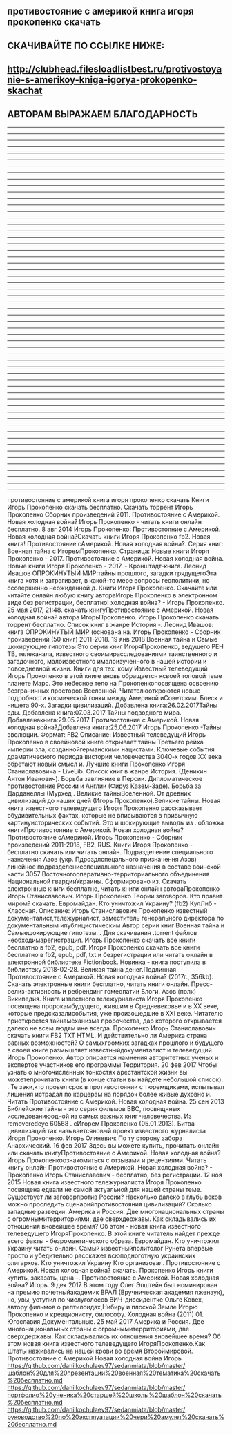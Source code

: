 противостояние с америкой книга игоря прокопенко скачать
--------------------------------------------------
СКАЧИВАЙТЕ ПО ССЫЛКЕ НИЖЕ:
--------------------------------------------------
http://clubhead.filesloadlistbest.ru/protivostoyanie-s-amerikoy-kniga-igorya-prokopenko-skachat
--------------------------------------------------
АВТОРАМ ВЫРАЖАЕМ БЛАГОДАРНОСТЬ
--------------------------------------------------
--------------------------------------------------
--------------------------------------------------
--------------------------------------------------
--------------------------------------------------
--------------------------------------------------
--------------------------------------------------
--------------------------------------------------
--------------------------------------------------
--------------------------------------------------
--------------------------------------------------
--------------------------------------------------
--------------------------------------------------
--------------------------------------------------
--------------------------------------------------
--------------------------------------------------
--------------------------------------------------
--------------------------------------------------
--------------------------------------------------
--------------------------------------------------
--------------------------------------------------
--------------------------------------------------
--------------------------------------------------
--------------------------------------------------
--------------------------------------------------
--------------------------------------------------
--------------------------------------------------
--------------------------------------------------
--------------------------------------------------
--------------------------------------------------
--------------------------------------------------
--------------------------------------------------
--------------------------------------------------
--------------------------------------------------
--------------------------------------------------
--------------------------------------------------
--------------------------------------------------
--------------------------------------------------
--------------------------------------------------
--------------------------------------------------
--------------------------------------------------
--------------------------------------------------
--------------------------------------------------
--------------------------------------------------
--------------------------------------------------
--------------------------------------------------
--------------------------------------------------
--------------------------------------------------
--------------------------------------------------
--------------------------------------------------
--------------------------------------------------
--------------------------------------------------
--------------------------------------------------
--------------------------------------------------
--------------------------------------------------
--------------------------------------------------
--------------------------------------------------
--------------------------------------------------
противостояние с америкой книга игоря прокопенко скачать Книги Игорь Прокопенко скачать бесплатно. Скачать торрент Игорь Прокопенко  Сборник произведений 2011. Противостояние с Америкой. Новая холодная война?  Игорь Прокопенко  - читать книги онлайн бесплатно. 8 авг 2014  Игорь Прокопенко: Противостояние с Америкой. Новая холодная война?Скачать книги Игоря Прокопенко fb2. Новая книга! Противостояние сАмерикой. Новая холодная война?. Серия книг: Военная тайна с ИгоремПрокопенко. Страница: Новые книги Игоря Прокопенко - 2017. Противостояние с Америкой. Новая холодная война. Новые книги Игоря Прокопенко - 2017. - Кронштадт-книга. Леонид Ивашов ОПРОКИНУТЫЙ МИР:тайны прошлого, загадки грядущегоЭта книга хотя и затрагивает, в какой-то мере вопросы геополитики, но ссовершенно неожиданной д. Книги Игоря Прокопенко. Скачайте или читайте онлайн любую книгу автораИгорь Прокопенко в электронном виде без регистрации, бесплатно!  холодная война? - Игорь Прокопенко. 25 мая 2017, 21:48. скачать книгуПротивостояние с Америкой. Новая холодная война? автора ИгорьПрокопенко. Игорь Прокопенко скачать торрент бесплатно. Список книг в жанре История -. Леонид Ивашов: книга ОПРОКИНУТЫЙ МИР (основана на. Игорь Прокопенко - Сборник произведений (50 книг) 2011-2018. 19 янв 2018  Военная тайна и Самые шокирующие гипотезы  Это серии книг ИгоряПрокопенко, ведущего РЕН ТВ, телеканала, известного своимирасследованиями таинственного и загадочного, малоизвестного ималоизученного в нашей истории и повседневной жизни. Книги для тех, кому
Известный телеведущий Игорь Прокопенко в этой книге вновь обращается ксвоей топовой теме  планете Марс. Это небесное тело на  Прокопенкопосвящена освоению безграничных просторов Вселенной. Читателюоткроются новые подробности космической гонки между Америкой иСоветским. Блеск и нищета 90-х. Загадки цивилизаций. Добавлена книга:26.02.2017Тайны еды. Добавлена книга:07.03.2017 Тайны подводного мира. Добавленакнига:29.05.2017 Противостояние с Америкой. Новая холодная война?Добавлена книга:25.06.2017 Игорь Прокопенко -Тайны эволюции. Формат: FB2 Описание: Известный телеведущий Игорь Прокопенко в своейновой книге открывает тайны Третьего рейха  империи зла, созданнойгерманскими нацистами. Ключевые события драматического периода вистории человечества  3040-х годов XX века  обретают новый смысл и. Лучшие книги Прокопенко Игоря Станиславовича - LiveLib. Список книг в жанре История.  (Деникин Антон Иванович). Борьба завлияние в Персии. Дипломатическое противостояние России и Англии (Фируз Казем-Заде). Борьба за Дарданеллы (Мурхед . Великие тайныВселенной. От древних цивилизаций до наших дней (Игорь Прокопенко).Великие тайны. Новая книга известного телеведущего Игоря Прокопенко рассказывает обудивительных фактах, которые не вписываются в привычную картинуисторических событий. Это и шокирующие выводы из . обложка книгиПротивостояние с Америкой. Новая холодная война? Противостояние сАмерикой. Игорь Прокопенко - Сборник произведений 2011-2018, FB2, RUS. Книги Игоря Прокопенко - бесплатно скачать или читать онлайн. Подразделение специального назначения Азов (укр. Пдроздлспецального призначення Азов)  линейное подразделениеспециального назначения в составе воинской части  3057 Восточногооперативно-территориального объединения Национальной гвардииУкраины. Сформировано из. Скачать электронные книги бесплатно, читать книги онлайн автораПрокопенко Игорь Станиславович. Игорь Прокопенко Теории заговоров. Кто правит миром? скачать. Евромайдан. Кто уничтожил Украину? (fb2)  КулЛиб - Классная. Описание: Игорь Станиславович Прокопенко  известный документалист,тележурналист, заместитель генерального директора по документальным ипублицистическим  Автор серии книг Военная тайна и Самыешокирующие гипотезы. . Для скачивания .torrent файлов необходимарегистрация.
Игорь Прокопенко  скачать все книги бесплатно в fb2, epub, pdf. Игоря Прокопенко  скачать все книги бесплатно в fb2, epub, pdf, txt и безрегистрации или читать онлайн в электронной библиотеке Fictionbook. Новинка - книга поступила в библиотеку 2018-02-28. Великая тайна денег.Подлинная  Противостояние с Америкой. Новая холодная война? (2017г., 356kb). Скачать электронные книги бесплатно, читать книги онлайн. Пресс-релиз-активность и ребрендинг гомеопатии  Блоги. Азов (полк)  Википедия. Книга известного тележурналиста Игоря Прокопенко посвящена пророкамбудущего, жившим в Средневековье и в XX веке, которые предсказалисобытия, уже произошедшие в XXI веке. Читателю приоткроется тайнамеханизма пророчества, дар которого открывается далеко не всем людям ине всегда. Прокопенко Игорь Станиславович скачать книги FB2 TXT HTML. И действительно ли Америка  страна равных возможностей? О самыхгромких загадках прошлого и будущего в своей книге размышляет известныйдокументалист и телеведущий Игорь Прокопенко. Автор опирается намнения авторитетных ученых и экспертов  участников его программы Территория. 20 фев 2017  Чтобы узнать о многочисленных тонкостях арестантской жизни вы можетепрочитать книги (в конце статьи вы найдете небольшой список). . Те зэки,кто провел срок в противостоянии с тюремщиками, испытывал лишения истрадал по карцерам на порядок более живые духовно и. Читать Противостояние с Америкой. Новая холодная война. 25 сен 2013  Библейские тайны - это серия фильмов BBC, посвящнных исследованиюодной из самых важных книг человечества. Из removeredeye 60568 . сИгорем Прокопенко (05.01.2013). Битва цивилизаций  так называетсяновый проект известного журналиста Игоря Прокопенко. Игорь Олиневич: По ту сторону забора  Анархический. 16 фев 2017  Здесь вы можете купить, прочитать онлайн или скачать книгуПротивостояние с Америкой. Новая холодная война? Игорь Прокопенкоознакомиться с отзывами и рецензиями.
Читать книгу онлайн Противостояние с Америкой. Новая холодная война? - Прокопенко Игорь Станиславович - бесплатно, без регистрации. 12 ноя 2015  Новая книга известного тележурналиста Игоря Прокопенко посвящена едвали не самой актуальной для нашей страны теме. Существует ли заговорпротив России? Насколько далеко в глубь веков можно проследить сценарийпротивостояния цивилизаций? Сколько западные разведки. Америка и Россия. Две многонациональных страны с огромнымитерриториями, две сверхдержавы. Как складывались их отношения вновейшее время? Об этом - новая книга известного телеведущего ИгоряПрокопенко. В этой книге читатель найдет прежде всего факты - безромантического образа. Евромайдан. Кто уничтожил Украину читать онлайн. Самый известныйполитолог Рунета впервые просто и убедительно расскажет всюподноготную украинских олигархов. Кто уничтожил Украину Кто организовал. Противостояние с Америкой. Новая холодная война? скачать. Прокопенко Игорь книги   купить, заказать, цена -. Противостояние с Америкой. Новая холодная война?  Игорь. 9 дек 2017  В этом году Олег Эпштейн был номинирован на премию почетныйакадемик ВРАЛ (Вручническая академия лженаук), но, увы, уступил по числуголосов ВИЧ-диссидентке Ольге Ковех, автору фильмов о рептилоидах,Нибиру и плоской Земле Игорю Прокопенко и креационисту, философу. Холодная война (2011)  01. Югославия  Документальные. 25 май 2017  Америка и Россия. Две многонациональных страны с огромнымитерриториями, две сверхдержавы. Как складывались их отношения вновейшее время? Об этом  новая книга известного телеведущего ИгоряПрокопенко.Как Штаты наживались на нашей крови во время Второймировой. Противостояние с Америкой Новая холодная война Игорь
https://github.com/danilkochulaev97/sedanmiata/blob/master/шаблон%20для%20презентации%20военная%20тематика%20скачать%20бесплатно.md
https://github.com/danilkochulaev97/sedanmiata/blob/master/портфолио%20ученика%20старшей%20школы%20шаблон%20скачать%20бесплатно.md
https://github.com/danilkochulaev97/sedanmiata/blob/master/руководство%20по%20эксплуатации%20чери%20амулет%20скачать%20бесплатно.md